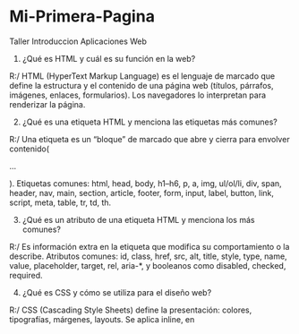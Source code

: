 # Mi-Primera-Pagina
Taller Introduccion Aplicaciones Web

1. ¿Qué es HTML y cuál es su función en la web?

R:/ HTML (HyperText Markup Language) es el lenguaje de marcado que define la estructura y el contenido de una página web (títulos, párrafos, imágenes, enlaces, formularios). Los navegadores lo interpretan para renderizar la página.

2. ¿Qué es una etiqueta HTML y menciona las etiquetas más comunes?

R:/ Una etiqueta es un “bloque” de marcado que abre y cierra para envolver contenido(<p>...</p>).
Etiquetas comunes: html, head, body, h1–h6, p, a, img, ul/ol/li, div, span, header, nav, main, section, article, footer, form, input, label, button, link, script, meta, table, tr, td, th.

3. ¿Qué es un atributo de una etiqueta HTML y menciona los más comunes?

R:/ Es información extra en la etiqueta que modifica su comportamiento o la describe.
Atributos comunes: id, class, href, src, alt, title, style, type, name, value, placeholder, target, rel, aria-*, y booleanos como disabled, checked, required.

4. ¿Qué es CSS y cómo se utiliza para el diseño web?

R:/ CSS (Cascading Style Sheets) define la presentación: colores, tipografías, márgenes, layouts. Se aplica inline, en <style>, o con archivo externo (<link>).

5. ¿Qué es una propiedad en CSS y menciona las propiedades más comunes?

R:/ Una propiedad es la característica que ajustas con un valor: propiedad: valor;.
Comunes: color, background, font-family, font-size, font-weight, margin, padding, border, width, height, display, position, top/right/bottom/left, flex, grid, gap, justify-content, align-items, border-radius, box-shadow, z-index, opacity.